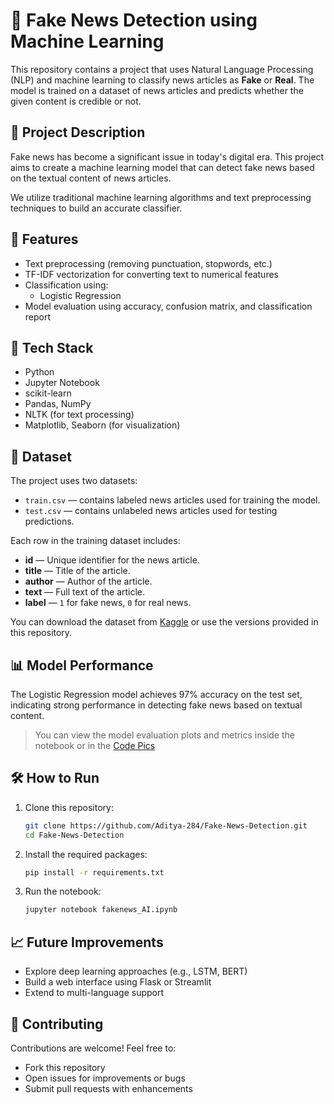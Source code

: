 # 📰 Fake News Detection using Machine Learning

This repository contains a project that uses Natural Language Processing (NLP) and machine learning to classify news articles as **Fake** or **Real**. The model is trained on a dataset of news articles and predicts whether the given content is credible or not.

## 📌 Project Description

Fake news has become a significant issue in today's digital era. This project aims to create a machine learning model that can detect fake news based on the textual content of news articles.

We utilize traditional machine learning algorithms and text preprocessing techniques to build an accurate classifier.

## 🚀 Features

- Text preprocessing (removing punctuation, stopwords, etc.)
- TF-IDF vectorization for converting text to numerical features
- Classification using:
  - Logistic Regression
- Model evaluation using accuracy, confusion matrix, and classification report

## 🧠 Tech Stack

- Python
- Jupyter Notebook
- scikit-learn
- Pandas, NumPy
- NLTK (for text processing)
- Matplotlib, Seaborn (for visualization)

## 📁 Dataset

The project uses two datasets:

- `train.csv` — contains labeled news articles used for training the model.
- `test.csv` — contains unlabeled news articles used for testing predictions.

Each row in the training dataset includes:

- **id** — Unique identifier for the news article.
- **title** — Title of the article.
- **author** — Author of the article.
- **text** — Full text of the article.
- **label** — `1` for fake news, `0` for real news.

You can download the dataset from [Kaggle](https://www.kaggle.com/c/fake-news/data) or use the versions provided in this repository.
## 📊 Model Performance

The Logistic Regression model achieves 97% accuracy on the test set, indicating strong performance in detecting fake news based on textual content.

> You can view the model evaluation plots and metrics inside the notebook or in the [Code Pics](https://github.com/Aditya-284/Fake-News-Detection/tree/main/Code%20Pics)

## 🛠️ How to Run

1. Clone this repository:
   ```bash
   git clone https://github.com/Aditya-284/Fake-News-Detection.git
   cd Fake-News-Detection
   ```
2. Install the required packages:
   ```bash
   pip install -r requirements.txt
   ```
3. Run the notebook:
   ```bash
   jupyter notebook fakenews_AI.ipynb
   ```

## 📈 Future Improvements

- Explore deep learning approaches (e.g., LSTM, BERT)
- Build a web interface using Flask or Streamlit
- Extend to multi-language support

## 🤝 Contributing

Contributions are welcome! Feel free to:

- Fork this repository
- Open issues for improvements or bugs
- Submit pull requests with enhancements

